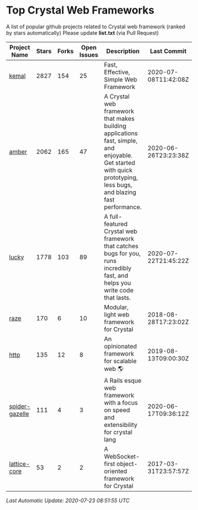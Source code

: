 # Top Crystal Web Frameworks

A list of popular github projects related to Crystal web framework (ranked by stars automatically)
Please update **list.txt** (via Pull Request)

| Project Name | Stars | Forks | Open Issues | Description | Last Commit |
| ------------ | ----- | ----- | ----------- | ----------- | ----------- |
| [kemal](https://github.com/kemalcr/kemal) |2827|154|25|Fast, Effective, Simple Web Framework|2020-07-08T11:42:08Z|
| [amber](https://github.com/amberframework/amber) |2062|165|47|A Crystal web framework that makes building applications fast, simple, and enjoyable. Get started with quick prototyping, less bugs, and blazing fast performance.|2020-06-26T23:23:38Z|
| [lucky](https://github.com/luckyframework/lucky) |1778|103|89|A full-featured Crystal web framework that catches bugs for you, runs incredibly fast, and helps you write code that lasts.|2020-07-22T21:45:22Z|
| [raze](https://github.com/samueleaton/raze) |170|6|10|Modular, light web framework for Crystal|2018-08-28T17:23:02Z|
| [http](https://github.com/onyxframework/http) |135|12|8|An opinionated framework for scalable web 🌎|2019-08-13T09:00:30Z|
| [spider-gazelle](https://github.com/spider-gazelle/spider-gazelle) |111|4|3|A Rails esque web framework with a focus on speed and extensibility for crystal lang|2020-06-17T09:36:12Z|
| [lattice-core](https://github.com/jasonl99/lattice-core) |53|2|2|A WebSocket-first object-oriented framework for Crystal|2017-03-31T23:57:57Z|

*Last Automatic Update: 2020-07-23 08:51:55 UTC*